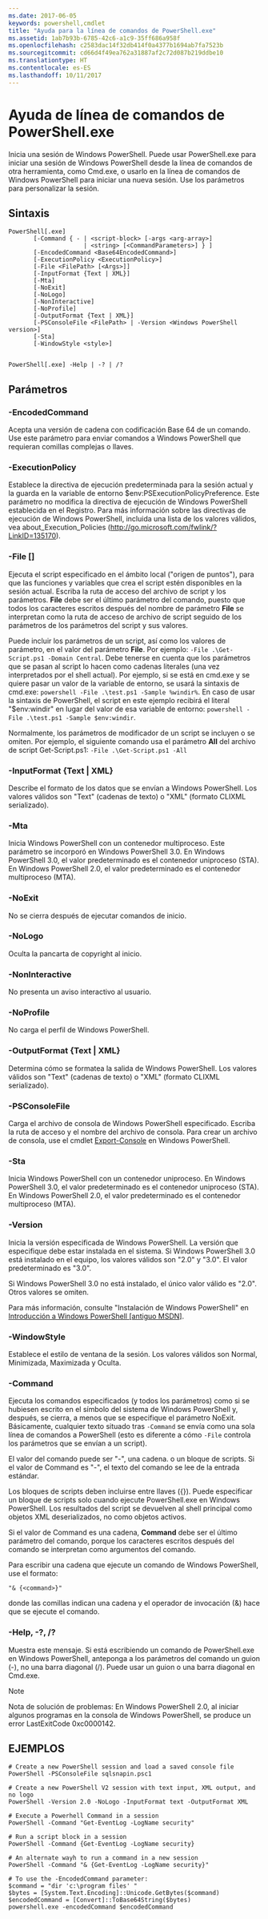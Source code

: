 ```yaml
---
ms.date: 2017-06-05
keywords: powershell,cmdlet
title: "Ayuda para la línea de comandos de PowerShell.exe"
ms.assetid: 1ab7b93b-6785-42c6-a1c9-35ff686a958f
ms.openlocfilehash: c2583dac14f32db414f0a4377b1694ab7fa7523b
ms.sourcegitcommit: cd66d4f49ea762a31887af2c72d087b219ddbe10
ms.translationtype: HT
ms.contentlocale: es-ES
ms.lasthandoff: 10/11/2017
---
```

# <a name="powershellexe-command-line-help"></a>Ayuda de línea de comandos de PowerShell.exe
Inicia una sesión de Windows PowerShell. Puede usar PowerShell.exe para iniciar una sesión de Windows PowerShell desde la línea de comandos de otra herramienta, como Cmd.exe, o usarlo en la línea de comandos de Windows PowerShell para iniciar una nueva sesión. Use los parámetros para personalizar la sesión.

## <a name="syntax"></a>Sintaxis

```syntax
PowerShell[.exe]
       [-Command { - | <script-block> [-args <arg-array>]
                     | <string> [<CommandParameters>] } ]
       [-EncodedCommand <Base64EncodedCommand>]
       [-ExecutionPolicy <ExecutionPolicy>]
       [-File <FilePath> [<Args>]]
       [-InputFormat {Text | XML}] 
       [-Mta]
       [-NoExit]
       [-NoLogo]
       [-NonInteractive] 
       [-NoProfile] 
       [-OutputFormat {Text | XML}] 
       [-PSConsoleFile <FilePath> | -Version <Windows PowerShell version>]
       [-Sta]
       [-WindowStyle <style>]
        

PowerShell[.exe] -Help | -? | /?
```

## <a name="parameters"></a>Parámetros

### <a name="-encodedcommand-base64encodedcommand"></a>-EncodedCommand <Base64EncodedCommand>
Acepta una versión de cadena con codificación Base 64 de un comando. Use este parámetro para enviar comandos a Windows PowerShell que requieran comillas complejas o llaves.

### <a name="-executionpolicy-executionpolicy"></a>-ExecutionPolicy <ExecutionPolicy>
Establece la directiva de ejecución predeterminada para la sesión actual y la guarda en la variable de entorno $env:PSExecutionPolicyPreference. Este parámetro no modifica la directiva de ejecución de Windows PowerShell establecida en el Registro. Para más información sobre las directivas de ejecución de Windows PowerShell, incluida una lista de los valores válidos, vea about_Execution_Policies (http://go.microsoft.com/fwlink/?LinkID=135170).

### <a name="-file-filepath-parameters"></a>-File <FilePath> \[<Parameters>]
Ejecuta el script especificado en el ámbito local ("origen de puntos"), para que las funciones y variables que crea el script estén disponibles en la sesión actual. Escriba la ruta de acceso del archivo de script y los parámetros. **File** debe ser el último parámetro del comando, puesto que todos los caracteres escritos después del nombre de parámetro **File** se interpretan como la ruta de acceso de archivo de script seguido de los parámetros de los parámetros del script y sus valores.

Puede incluir los parámetros de un script, así como los valores de parámetro, en el valor del parámetro **File**. Por ejemplo: `-File .\Get-Script.ps1 -Domain Central`. Debe tenerse en cuenta que los parámetros que se pasan al script lo hacen como cadenas literales (una vez interpretados por el shell actual).
Por ejemplo, si se está en cmd.exe y se quiere pasar un valor de la variable de entorno, se usará la sintaxis de cmd.exe: `powershell -File .\test.ps1 -Sample %windir%`. En caso de usar la sintaxis de PowerShell, el script en este ejemplo recibirá el literal "$env:windir" en lugar del valor de esa variable de entorno: `powershell -File .\test.ps1 -Sample $env:windir`.

Normalmente, los parámetros de modificador de un script se incluyen o se omiten. Por ejemplo, el siguiente comando usa el parámetro **All** del archivo de script Get-Script.ps1: `-File .\Get-Script.ps1 -All`

### <a name="-inputformat-text--xml"></a>\-InputFormat {Text | XML}
Describe el formato de los datos que se envían a Windows PowerShell. Los valores válidos son "Text" (cadenas de texto) o "XML" (formato CLIXML serializado).

### <a name="-mta"></a>-Mta
Inicia Windows PowerShell con un contenedor multiproceso. Este parámetro se incorporó en Windows PowerShell 3.0. En Windows PowerShell 3.0, el valor predeterminado es el contenedor uniproceso (STA). En Windows PowerShell 2.0, el valor predeterminado es el contenedor multiproceso (MTA).

### <a name="-noexit"></a>-NoExit
No se cierra después de ejecutar comandos de inicio.

### <a name="-nologo"></a>-NoLogo
Oculta la pancarta de copyright al inicio.

### <a name="-noninteractive"></a>-NonInteractive
No presenta un aviso interactivo al usuario.

### <a name="-noprofile"></a>-NoProfile
No carga el perfil de Windows PowerShell.

### <a name="-outputformat-text--xml"></a>-OutputFormat {Text | XML}
Determina cómo se formatea la salida de Windows PowerShell. Los valores válidos son "Text" (cadenas de texto) o "XML" (formato CLIXML serializado).

### <a name="-psconsolefile-filepath"></a>-PSConsoleFile <FilePath>
Carga el archivo de consola de Windows PowerShell especificado. Escriba la ruta de acceso y el nombre del archivo de consola. Para crear un archivo de consola, use el cmdlet [Export-Console](https://technet.microsoft.com/en-us/library/4bab1c02-9e61-4aaf-9957-11d1934ef4ef) en Windows PowerShell.

### <a name="-sta"></a>-Sta
Inicia Windows PowerShell con un contenedor uniproceso. En Windows PowerShell 3.0, el valor predeterminado es el contenedor uniproceso (STA). En Windows PowerShell 2.0, el valor predeterminado es el contenedor multiproceso (MTA).

### <a name="-version-windows-powershell-version"></a>-Version <Windows PowerShell Version>
Inicia la versión especificada de Windows PowerShell. La versión que especifique debe estar instalada en el sistema. Si Windows PowerShell 3.0 está instalado en el equipo, los valores válidos son "2.0" y "3.0". El valor predeterminado es "3.0".

Si Windows PowerShell 3.0 no está instalado, el único valor válido es "2.0". Otros valores se omiten.

Para más información, consulte "Instalación de Windows PowerShell" en [Introducción a Windows PowerShell [antiguo MSDN]](https://technet.microsoft.com/en-us/library/69555d95-b481-43e1-86e7-b46d68b3e2dd).

### <a name="-windowstyle-window-style"></a>-WindowStyle <Window style>
Establece el estilo de ventana de la sesión. Los valores válidos son Normal, Minimizada, Maximizada y Oculta.

### <a name="-command"></a>-Command
Ejecuta los comandos especificados (y todos los parámetros) como si se hubiesen escrito en el símbolo del sistema de Windows PowerShell y, después, se cierra, a menos que se especifique el parámetro NoExit.
Básicamente, cualquier texto situado tras `-Command` se envía como una sola línea de comandos a PowerShell (esto es diferente a cómo `-File` controla los parámetros que se envían a un script).

El valor del comando puede ser "-", una cadena. o un bloque de scripts. Si el valor de Command es "-", el texto del comando se lee de la entrada estándar.

Los bloques de scripts deben incluirse entre llaves ({}). Puede especificar un bloque de scripts solo cuando ejecute PowerShell.exe en Windows PowerShell. Los resultados del script se devuelven al shell principal como objetos XML deserializados, no como objetos activos.

Si el valor de Command es una cadena, **Command** debe ser el último parámetro del comando, porque los caracteres escritos después del comando se interpretan como argumentos del comando.

Para escribir una cadena que ejecute un comando de Windows PowerShell, use el formato:

```
"& {<command>}"
```

donde las comillas indican una cadena y el operador de invocación (&) hace que se ejecute el comando.

### <a name="-help---"></a>-Help, -?, /?
Muestra este mensaje. Si está escribiendo un comando de PowerShell.exe en Windows PowerShell, anteponga a los parámetros del comando un guion (-), no una barra diagonal (/). Puede usar un guion o una barra diagonal en Cmd.exe.

> [!NOTE]
> Nota de solución de problemas: En Windows PowerShell 2.0, al iniciar algunos programas en la consola de Windows PowerShell, se produce un error LastExitCode 0xc0000142.

## <a name="examples"></a>EJEMPLOS

```
# Create a new PowerShell session and load a saved console file
PowerShell -PSConsoleFile sqlsnapin.psc1

# Create a new PowerShell V2 session with text input, XML output, and no logo
PowerShell -Version 2.0 -NoLogo -InputFormat text -OutputFormat XML

# Execute a Powerhell Command in a session
PowerShell -Command "Get-EventLog -LogName security"

# Run a script block in a session
PowerShell -Command {Get-EventLog -LogName security}

# An alternate wayh to run a command in a new session
PowerShell -Command "& {Get-EventLog -LogName security}"

# To use the -EncodedCommand parameter:
$command = "dir 'c:\program files' "
$bytes = [System.Text.Encoding]::Unicode.GetBytes($command)
$encodedCommand = [Convert]::ToBase64String($bytes)
powershell.exe -encodedCommand $encodedCommand
```


